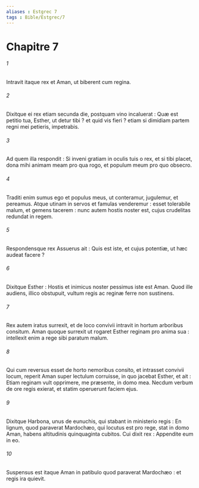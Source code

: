 ```yaml
---
aliases : Estgrec 7
tags : Bible/Estgrec/7
---
```


# Chapitre 7

###### 1
Intravit itaque rex et Aman, ut biberent cum regina.
###### 2
Dixitque ei rex etiam secunda die, postquam vino incaluerat : Quæ est petitio tua, Esther, ut detur tibi ? et quid vis fieri ? etiam si dimidiam partem regni mei petieris, impetrabis.
###### 3
Ad quem illa respondit : Si inveni gratiam in oculis tuis o rex, et si tibi placet, dona mihi animam meam pro qua rogo, et populum meum pro quo obsecro.
###### 4
Traditi enim sumus ego et populus meus, ut conteramur, jugulemur, et pereamus. Atque utinam in servos et famulas venderemur : esset tolerabile malum, et gemens tacerem : nunc autem hostis noster est, cujus crudelitas redundat in regem.
###### 5
Respondensque rex Assuerus ait : Quis est iste, et cujus potentiæ, ut hæc audeat facere ?
###### 6
Dixitque Esther : Hostis et inimicus noster pessimus iste est Aman. Quod ille audiens, illico obstupuit, vultum regis ac reginæ ferre non sustinens.
###### 7
Rex autem iratus surrexit, et de loco convivii intravit in hortum arboribus consitum. Aman quoque surrexit ut rogaret Esther reginam pro anima sua : intellexit enim a rege sibi paratum malum.
###### 8
Qui cum reversus esset de horto nemoribus consito, et intrasset convivii locum, reperit Aman super lectulum corruisse, in quo jacebat Esther, et ait : Etiam reginam vult opprimere, me præsente, in domo mea. Necdum verbum de ore regis exierat, et statim operuerunt faciem ejus.
###### 9
Dixitque Harbona, unus de eunuchis, qui stabant in ministerio regis : En lignum, quod paraverat Mardochæo, qui locutus est pro rege, stat in domo Aman, habens altitudinis quinquaginta cubitos. Cui dixit rex : Appendite eum in eo.
###### 10
Suspensus est itaque Aman in patibulo quod paraverat Mardochæo : et regis ira quievit.
